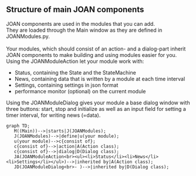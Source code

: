 ## Structure of main JOAN components

JOAN components are used in the modules that you can add.
<br>
They are loaded through the Main window as they are defined in JOANModules.py.
<br><br>
Your modules, which should consist of an action- and a dialog-part inherit JOAN components to make building and using modules easier for you.
<br>
Using the JOANModuleAction let your module work with:
<ul>
<li>Status, containing the State and the StateMachine</li>
<li>News, containing data that is written by a module at each time interval</li>
<li>Settings, containing settings in json format</li>
<li>performance monitor (optional) on the current module</li>
</ul>

Using the JOANModuleDialog gives your module a base dialog window with three buttons:
start, stop and initialize as well as an input field for setting a timer interval, for writing news (=data).

```mermaid
graph TD;
   M((Main))-->|starts|J(JOANModules);
   J(JOANModules)-->|define|u(your module);
   u(your module)-->c{consist of};
   c{consist of}-->|action|A(Action class);
   c{consist of}-->|dialog|D(Dialog class);
   JA(JOANModuleAction<br><ul><li>Status</li><li>News</li><li>Settings</li></ul>)-->|inherited by|A(Action class);
   JD(JOANModuleDialog<br>- )-->|inherited by|D(Dialog class);
```
